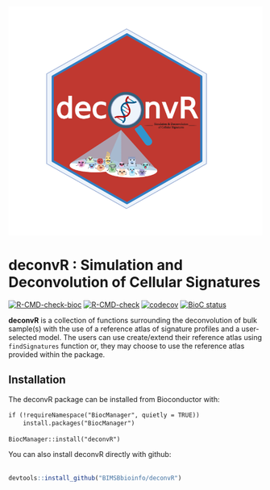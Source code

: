 
<!-- README.md is generated from README.Rmd. Please edit that file -->
<a name="deconvR_logo"/>
<div align="center">
<img src="https://github.com/BIMSBbioinfo/deconvR/blob/main/inst/deconvR_logo.png" alt="deconvR_logo" width="650"/ ></img>
</a>
</div>

# deconvR : Simulation and Deconvolution of Cellular Signatures
[![R-CMD-check-bioc](https://github.com/BIMSBbioinfo/deconvR/actions/workflows/check-bioc.yml/badge.svg)](https://github.com/BIMSBbioinfo/deconvR/actions/workflows/check-bioc.yml)   [![R-CMD-check](https://github.com/BIMSBbioinfo/deconvR/actions/workflows/check-standard.yaml/badge.svg)](https://github.com/BIMSBbioinfo/deconvR/actions/workflows/check-standard.yaml)   [![codecov](https://codecov.io/gh/BIMSBbioinfo/deconvR/branch/main/graph/badge.svg)](https://github.com/BIMSBbioinfo/deconvR/actions)   [![BioC status](http://www.bioconductor.org/shields/build/release/bioc/deconvR.svg)](https://bioconductor.org/checkResults/release/bioc-LATEST/deconvR)


<!-- badges: start -->
<!-- badges: end -->

**deconvR** is a collection of functions surrounding the deconvolution of bulk
sample(s) with the use of a reference atlas of signature profiles and a
user-selected model. The users can use create/extend their reference atlas using
`findSignatures` function or, they may choose to use the reference atlas provided within the package.

## Installation

The deconvR package can be installed from Bioconductor with:

``` {r }
if (!requireNamespace("BiocManager", quietly = TRUE))
    install.packages("BiocManager")

BiocManager::install("deconvR")
```
You can also install deconvR directly with github:

``` r

devtools::install_github("BIMSBbioinfo/deconvR")
```
